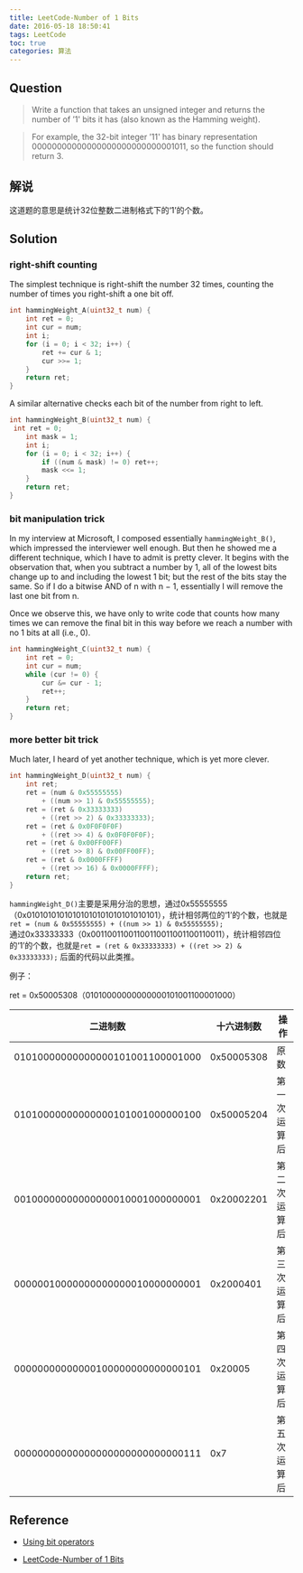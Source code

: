 ```yaml
---
title: LeetCode-Number of 1 Bits
date: 2016-05-18 18:50:41
tags: LeetCode
toc: true
categories: 算法
---
```


## Question

> Write a function that takes an unsigned integer and returns the number of ’1' bits it has (also known as the Hamming weight).

> For example, the 32-bit integer ’11' has binary representation 00000000000000000000000000001011, so the function should return 3.

## 解说

这道题的意思是统计32位整数二进制格式下的‘1’的个数。

<!--more-->

## Solution

### right-shift counting
The simplest technique is right-shift the number 32 times, counting the number of times you right-shift a one bit off.

```c
int hammingWeight_A(uint32_t num) {
    int ret = 0;
    int cur = num;
    int i;
    for (i = 0; i < 32; i++) {
        ret += cur & 1;
        cur >>= 1;
    }
    return ret;
}
```

A similar alternative checks each bit of the number from right to left.

```c
int hammingWeight_B(uint32_t num) {
 int ret = 0;
    int mask = 1;
    int i;
    for (i = 0; i < 32; i++) {
        if ((num & mask) != 0) ret++;
        mask <<= 1;
    }
    return ret;
}
```

### bit manipulation trick

In my interview at Microsoft, I composed essentially `hammingWeight_B()`, which impressed the interviewer well enough. But then he showed me a different technique, which I have to admit is pretty clever. It begins with the observation that, when you subtract a number by 1, all of the lowest bits change up to and including the lowest 1 bit; but the rest of the bits stay the same. So if I do a bitwise AND of n with n − 1, essentially I will remove the last one bit from n.

Once we observe this, we have only to write code that counts how many times we can remove the final bit in this way before we reach a number with no 1 bits at all (i.e., 0).

```c
int hammingWeight_C(uint32_t num) {
    int ret = 0;
    int cur = num;
    while (cur != 0) {
        cur &= cur - 1;
        ret++;
    }
    return ret;
}
```

### more better bit trick
Much later, I heard of yet another technique, which is yet more clever.

```c
int hammingWeight_D(uint32_t num) {
    int ret;
    ret = (num & 0x55555555)
        + ((num >> 1) & 0x55555555);
    ret = (ret & 0x33333333)
        + ((ret >> 2) & 0x33333333);
    ret = (ret & 0x0F0F0F0F)
        + ((ret >> 4) & 0x0F0F0F0F);
    ret = (ret & 0x00FF00FF)
        + ((ret >> 8) & 0x00FF00FF);
    ret = (ret & 0x0000FFFF)
        + ((ret >> 16) & 0x0000FFFF);
    return ret;
}
```
`hammingWeight_D()`主要是采用分治的思想，通过0x55555555（0x01010101010101010101010101010101），统计相邻两位的‘1’的个数，也就是`ret = (num & 0x55555555) + ((num >> 1) & 0x55555555);`  
通过0x33333333（0x00110011001100110011001100110011），统计相邻四位的‘1’的个数，也就是`ret = (ret & 0x33333333) + ((ret >> 2) & 0x33333333);` 后面的代码以此类推。

例子：

ret = 0x50005308（01010000000000000101001100001000）

|二进制数|十六进制数|操作|
|-|-|-|
|01010000000000000101001100001000|0x50005308|原数|
|01010000000000000101001000000100|0x50005204|第一次运算后|
|00100000000000000010001000000001|0x20002201|第二次运算后|
|00000010000000000000010000000001|0x2000401|第三次运算后|
|00000000000000100000000000000101|0x20005|第四次运算后|
|00000000000000000000000000000111|0x7|第五次运算后|

## Reference

-  [Using bit operators](http://www.toves.org/books/bitops/#s3.3)

- [LeetCode-Number of 1 Bits](https://leetcode.com/articles/number-1-bits/)
